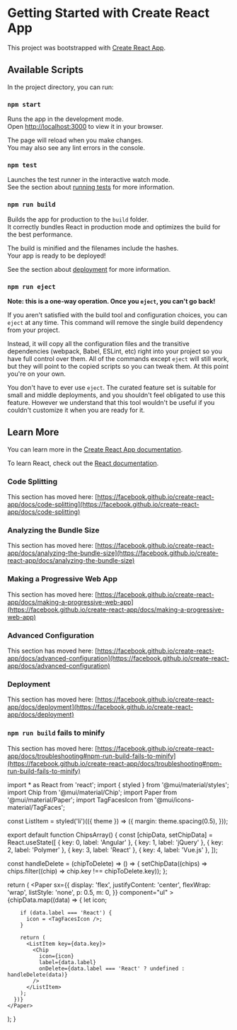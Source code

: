 # Getting Started with Create React App

This project was bootstrapped with [Create React App](https://github.com/facebook/create-react-app).

## Available Scripts

In the project directory, you can run:

### `npm start`

Runs the app in the development mode.\
Open [http://localhost:3000](http://localhost:3000) to view it in your browser.

The page will reload when you make changes.\
You may also see any lint errors in the console.

### `npm test`

Launches the test runner in the interactive watch mode.\
See the section about [running tests](https://facebook.github.io/create-react-app/docs/running-tests) for more information.

### `npm run build`

Builds the app for production to the `build` folder.\
It correctly bundles React in production mode and optimizes the build for the best performance.

The build is minified and the filenames include the hashes.\
Your app is ready to be deployed!

See the section about [deployment](https://facebook.github.io/create-react-app/docs/deployment) for more information.

### `npm run eject`

**Note: this is a one-way operation. Once you `eject`, you can't go back!**

If you aren't satisfied with the build tool and configuration choices, you can `eject` at any time. This command will remove the single build dependency from your project.

Instead, it will copy all the configuration files and the transitive dependencies (webpack, Babel, ESLint, etc) right into your project so you have full control over them. All of the commands except `eject` will still work, but they will point to the copied scripts so you can tweak them. At this point you're on your own.

You don't have to ever use `eject`. The curated feature set is suitable for small and middle deployments, and you shouldn't feel obligated to use this feature. However we understand that this tool wouldn't be useful if you couldn't customize it when you are ready for it.

## Learn More

You can learn more in the [Create React App documentation](https://facebook.github.io/create-react-app/docs/getting-started).

To learn React, check out the [React documentation](https://reactjs.org/).

### Code Splitting

This section has moved here: [https://facebook.github.io/create-react-app/docs/code-splitting](https://facebook.github.io/create-react-app/docs/code-splitting)

### Analyzing the Bundle Size

This section has moved here: [https://facebook.github.io/create-react-app/docs/analyzing-the-bundle-size](https://facebook.github.io/create-react-app/docs/analyzing-the-bundle-size)

### Making a Progressive Web App

This section has moved here: [https://facebook.github.io/create-react-app/docs/making-a-progressive-web-app](https://facebook.github.io/create-react-app/docs/making-a-progressive-web-app)

### Advanced Configuration

This section has moved here: [https://facebook.github.io/create-react-app/docs/advanced-configuration](https://facebook.github.io/create-react-app/docs/advanced-configuration)

### Deployment

This section has moved here: [https://facebook.github.io/create-react-app/docs/deployment](https://facebook.github.io/create-react-app/docs/deployment)

### `npm run build` fails to minify

This section has moved here: [https://facebook.github.io/create-react-app/docs/troubleshooting#npm-run-build-fails-to-minify](https://facebook.github.io/create-react-app/docs/troubleshooting#npm-run-build-fails-to-minify)


import * as React from 'react';
import { styled } from '@mui/material/styles';
import Chip from '@mui/material/Chip';
import Paper from '@mui/material/Paper';
import TagFacesIcon from '@mui/icons-material/TagFaces';

const ListItem = styled('li')(({ theme }) => ({
  margin: theme.spacing(0.5),
}));

export default function ChipsArray() {
  const [chipData, setChipData] = React.useState([
    { key: 0, label: 'Angular' },
    { key: 1, label: 'jQuery' },
    { key: 2, label: 'Polymer' },
    { key: 3, label: 'React' },
    { key: 4, label: 'Vue.js' },
  ]);

  const handleDelete = (chipToDelete) => () => {
    setChipData((chips) => chips.filter((chip) => chip.key !== chipToDelete.key));
  };

  return (
    <Paper
      sx={{
        display: 'flex',
        justifyContent: 'center',
        flexWrap: 'wrap',
        listStyle: 'none',
        p: 0.5,
        m: 0,
      }}
      component="ul"
    >
      {chipData.map((data) => {
        let icon;

        if (data.label === 'React') {
          icon = <TagFacesIcon />;
        }

        return (
          <ListItem key={data.key}>
            <Chip
              icon={icon}
              label={data.label}
              onDelete={data.label === 'React' ? undefined : handleDelete(data)}
            />
          </ListItem>
        );
      })}
    </Paper>
  );
}
